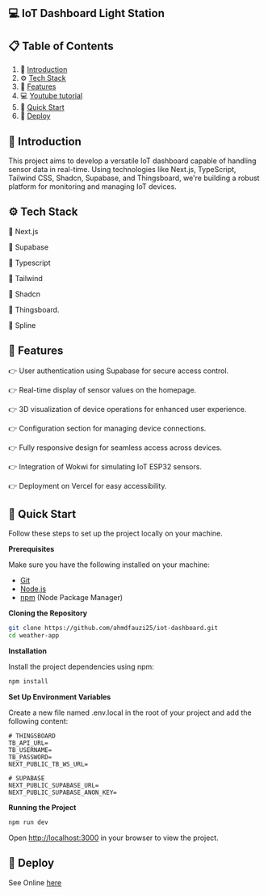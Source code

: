 ## <a name="introduction">💻 IoT Dashboard Light Station</a>

<!-- <img src="https://github.com/rch-goldsnaker/weather-station/blob/main/public/home.png" alt="Project Banner"> -->

## 📋 <a name="table">Table of Contents</a>

1. 🤖 [Introduction](#introduction)
2. ⚙️ [Tech Stack](#tech-stack)
3. 🔋 [Features](#features)
4. 💻 [Youtube tutorial](#youtube)
5. 🤸 [Quick Start](#quick-start)
6. 🚀 [Deploy](#deploy)
   
## <a name="introduction">🤖 Introduction</a>

This project aims to develop a versatile IoT dashboard capable of handling sensor data in real-time. Using technologies like Next.js, TypeScript, Tailwind CSS, Shadcn, Supabase, and Thingsboard, we're building a robust platform for monitoring and managing IoT devices.

## <a name="tech-stack">⚙️ Tech Stack</a>

💎 Next.js

💎 Supabase

💎 Typescript

💎 Tailwind

💎 Shadcn

💎 Thingsboard.

💎 Spline

## <a name="features">🔋 Features</a>

👉 User authentication using Supabase for secure access control.

👉 Real-time display of sensor values on the homepage.

👉 3D visualization of device operations for enhanced user experience.

👉 Configuration section for managing device connections.

👉 Fully responsive design for seamless access across devices.

👉 Integration of Wokwi for simulating IoT ESP32 sensors.

👉 Deployment on Vercel for easy accessibility.


## <a name="quick-start">🤸 Quick Start</a>

Follow these steps to set up the project locally on your machine.

**Prerequisites**

Make sure you have the following installed on your machine:

- [Git](https://git-scm.com/)
- [Node.js](https://nodejs.org/en)
- [npm](https://www.npmjs.com/) (Node Package Manager)

**Cloning the Repository**

```bash
git clone https://github.com/ahmdfauzi25/iot-dashboard.git
cd weather-app
```

**Installation**

Install the project dependencies using npm:

```bash
npm install
```

**Set Up Environment Variables**

Create a new file named .env.local in the root of your project and add the following content:

```env
# THINGSBOARD
TB_API_URL=
TB_USERNAME=
TB_PASSWORD=
NEXT_PUBLIC_TB_WS_URL=

# SUPABASE
NEXT_PUBLIC_SUPABASE_URL=
NEXT_PUBLIC_SUPABASE_ANON_KEY=
```

**Running the Project**

```bash
npm run dev
```

Open [http://localhost:3000](http://localhost:3000) in your browser to view the project.

## <a name="deploy">🚀 Deploy</a>

See Online [here](https://weather-station-six.vercel.app/)